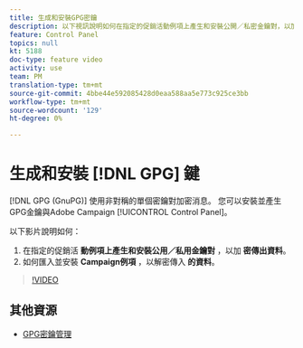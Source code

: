 ```yaml
---
title: 生成和安裝GPG密鑰
description: 以下視訊說明如何在指定的促銷活動例項上產生和安裝公開／私密金鑰對，以加密傳出資料，以及如何匯入和安裝公開金鑰至促銷活動例項，以解密傳入資料。
feature: Control Panel
topics: null
kt: 5188
doc-type: feature video
activity: use
team: PM
translation-type: tm+mt
source-git-commit: 4bbe44e592085428d0eaa588aa5e773c925ce3bb
workflow-type: tm+mt
source-wordcount: '129'
ht-degree: 0%

---
```



# 生成和安裝 [!DNL GPG] 鍵

[!DNL GPG (GnuPG)] 使用非對稱的單個密鑰對加密消息。 您可以安裝並產生GPG金鑰與Adobe Campaign [!UICONTROL Control Panel]。

以下影片說明如何：

1. 在指定的促銷活 **動例項上產生和安裝公用／私用金鑰對** ，以加 **密傳出資料**。
2. 如何匯入並安裝 **Campaign例項** ，以解密傳入 **的資料**。

>[!VIDEO](https://video.tv.adobe.com/v/34201?quality=12)

## 其他資源

* [GPG密鑰管理](https://docs.adobe.com/content/help/en/control-panel/using/instances-settings/gpg-keys-management.html)
